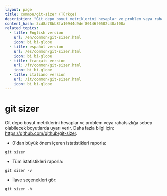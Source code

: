 ```yaml
---
layout: page
title: common/git-sizer (Türkçe)
description: "Git depo boyut metriklerini hesaplar ve problem veya rahatsızlığa sebep olabilecek boyutlarda uyarı verir."
content_hash: 3cd8a78bb8fa10944d9def80146f0502c40af08a
related_topics:
  - title: English version
    url: /en/common/git-sizer.html
    icon: bi bi-globe
  - title: español version
    url: /es/common/git-sizer.html
    icon: bi bi-globe
  - title: français version
    url: /fr/common/git-sizer.html
    icon: bi bi-globe
  - title: italiano version
    url: /it/common/git-sizer.html
    icon: bi bi-globe
---
```

# git sizer

Git depo boyut metriklerini hesaplar ve problem veya rahatsızlığa sebep olabilecek boyutlarda uyarı verir.
Daha fazla bilgi için: <https://github.com/github/git-sizer>.

- 0'dan büyük önem içeren istatistikleri raporla:

`git sizer`

- Tüm istatistikleri raporla:

`git sizer -v`

- İlave seçenekleri gör:

`git sizer -h`
